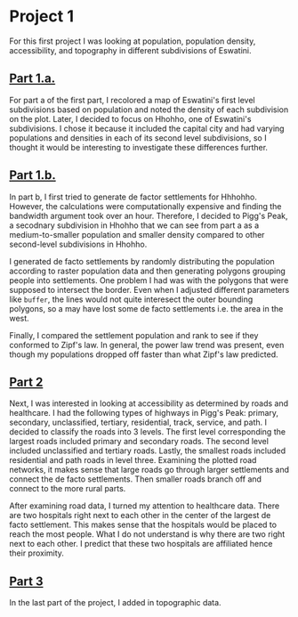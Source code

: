 # Project 1

For this first project I was looking at population, population density, accessibility, and topography in different subdivisions of Eswatini.

## [Part 1.a.](densitySwaziland.md)  
For part a of the first part, I recolored a map of Eswatini's first level subdivisions based on population and noted the density of each subdivision on the plot. Later, I decided to focus on Hhohho, one of Eswatini's subdivisions. I chose it because it included the capital city and had varying populations and densities in each of its second level subdivisions, so I thought it would be interesting to investigate these differences further.

## [Part 1.b.](project1.md) 
In part b, I first tried to generate de factor settlements for Hhhohho. However, the calculations were computationally expensive and finding the bandwidth argument took over an hour. Therefore, I decided to Pigg's Peak, a secodnary subdivision in Hhohho that we can see from part a as a medium-to-smaller population and smaller density compared to other second-level subdivisions in Hhohho. 

I generated de facto settlements by randomly distributing the population according to raster population data and then generating polygons grouping people into settlements. One problem I had was with the polygons that were supposed to intersect the border. Even when I adjusted different parameters like `buffer`, the lines would not quite interesect the outer bounding polygons, so a may have lost some de facto settlements i.e. the area in the west. 

Finally, I compared the settlement population and rank to see if they conformed to Zipf's law. In general, the power law trend was present, even though my populations dropped off faster than what Zipf's law predicted.  

## [Part 2](project1_part2.md) 
Next, I was interested in looking at accessibility as determined by roads and healthcare. I had the following types of highways in Pigg's Peak: primary, secondary, unclassified, tertiary, residential, track, service, and path. I decided to classify the roads into 3 levels. The first level corresponding the largest roads included primary and secondary roads. The second level included unclassified and tertiary roads. Lastly, the smallest roads included residential and path roads in level three. Examining the plotted road networks, it makes sense that large roads go through larger settlements and connect the de facto settlements. Then smaller roads branch off and connect to the more rural parts.

After examining road data, I turned my attention to healthcare data. There are two hospitals right next to each other in the center of the largest de facto settlement. This makes sense that the hospitals would be placed to reach the most people. What I do not understand is why there are two right next to each other. I predict that these two hospitals are affiliated hence their proximity.  

## [Part 3](project1_part3.md)  
In the last part of the project, I added in topographic data. 
